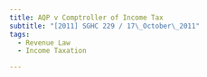 ```yaml
---
title: AQP v Comptroller of Income Tax
subtitle: "[2011] SGHC 229 / 17\_October\_2011"
tags:
  - Revenue Law
  - Income Taxation

---
```


